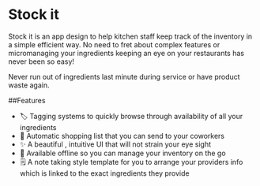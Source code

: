 # Stock it

Stock it is an app design to help kitchen staff keep track of the inventory in a simple  efficient way.
No need to fret about complex features or micromanaging your ingredients
keeping an eye on your restaurants has never been so easy!

Never run out of ingredients last minute during service or have product waste again.

##Features

- 🏷️ Tagging systems to quickly browse through availability of all your ingredients
- 🤝 Automatic shopping list that you can send to your coworkers
- ✨ A beautiful , intuitive UI that will not strain your eye sight
- 🍃 Available offline so you can manage your inventory on the go 
- 🗒️ A note taking style template for you to arrange your providers info which is linked to the exact ingredients they provide
